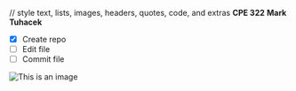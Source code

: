 // style text, lists, images, headers, quotes, code, and extras
**CPE 322** 
**Mark Tuhacek**

- [x] Create repo
- [ ] Edit file
- [ ] Commit file

![This is an image](https://www.dogtime.com/assets/uploads/2009/05/dalmation-dog-names-e1579286393940-1280x720.jpg)
